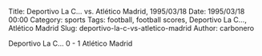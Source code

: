 Title: Deportivo La C… vs. Atlético Madrid, 1995/03/18
Date: 1995/03/18 00:00
Category: sports
Tags: football, football scores, Deportivo La C…, Atlético Madrid
Slug: deportivo-la-c-vs-atletico-madrid
Author: carbonero


Deportivo La C… 0 - 1 Atlético Madrid
